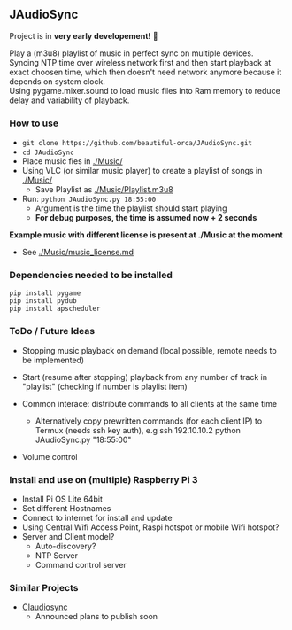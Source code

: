 ## JAudioSync  
Project is in **very early developement!** :cowboy_hat_face:  

Play a (m3u8) playlist of music in perfect sync on multiple devices.  
Syncing NTP time over wireless network first and then start playback at exact choosen time, which then doesn't need network anymore because it depends on system clock.  
Using pygame.mixer.sound to load music files into Ram memory to reduce delay and variability of playback.  

### How to use  

- `git clone https://github.com/beautiful-orca/JAudioSync.git`  
- `cd JAudioSync`  
- Place music fies in [./Music/](./Music/)  
- Using VLC (or similar music player) to create a playlist of songs in [./Music/](./Music/)  
    - Save Playlist as [./Music/Playlist.m3u8](./Music/Playlist.m3u8)  
- Run: `python JAudioSync.py 18:55:00`  
    - Argument is the time the playlist should start playing  
    - **For debug purposes, the time is assumed now + 2 seconds**  

**Example music with different license is present at ./Music at the moment**  
- See [./Music/music_license.md](./Music/music_license.md)  


### Dependencies needed to be installed  
```
pip install pygame
pip install pydub
pip install apscheduler
```


### ToDo / Future Ideas  
- Stopping music playback on demand (local possible, remote needs to be implemented)
- Start (resume after stopping) playback from any number of track in "playlist" (checking if number is playlist item)

- Common interace: distribute commands to all clients at the same time
   - Alternatively copy prewritten commands (for each client IP) to Termux (needs ssh key auth), e.g ssh 192.10.10.2 python JAudioSync.py "18:55:00"  
- Volume control

### Install and use on (multiple) Raspberry Pi 3  
- Install Pi OS Lite 64bit  
- Set different Hostnames  
- Connect to internet for install and update  
- Using Central Wifi Access Point, Raspi hotspot or mobile Wifi hotspot?  
- Server and Client model?  
    - Auto-discovery?  
    - NTP Server  
    - Command control server


### Similar Projects
- [Claudiosync](https://claudiosync.de/)
    - Announced plans to publish soon